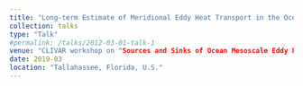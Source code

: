 ```yaml
---
title: "Long-term Estimate of Meridional Eddy Heat Transport in the Ocean Mixed Layer. [Poster]"
collection: talks
type: "Talk"
#permalink: /talks/2012-03-01-talk-1
venue: "CLIVAR workshop on "Sources and Sinks of Ocean Mesoscale Eddy Energy”"
date: 2019-03
location: "Tallahassee, Florida, U.S."
---
```

